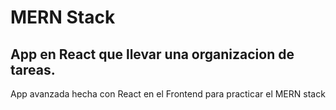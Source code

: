 # MERN Stack

## App en React que llevar una organizacion de tareas.

App avanzada hecha con React en el Frontend para practicar el MERN stack 
